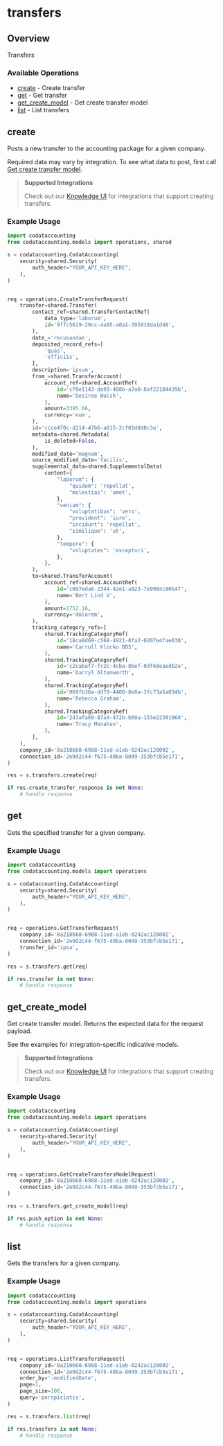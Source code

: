 # transfers

## Overview

Transfers

### Available Operations

* [create](#create) - Create transfer
* [get](#get) - Get transfer
* [get_create_model](#get_create_model) - Get create transfer model
* [list](#list) - List transfers

## create

Posts a new transfer to the accounting package for a given company.

Required data may vary by integration. To see what data to post, first call [Get create transfer model](https://docs.codat.io/accounting-api#/operations/get-create-transfers-model).

> **Supported Integrations**
> 
> Check out our [Knowledge UI](https://knowledge.codat.io/supported-features/accounting?view=tab-by-data-type&dataType=transfers) for integrations that support creating transfers.

### Example Usage

```python
import codataccounting
from codataccounting.models import operations, shared

s = codataccounting.CodatAccounting(
    security=shared.Security(
        auth_header="YOUR_API_KEY_HERE",
    ),
)


req = operations.CreateTransferRequest(
    transfer=shared.Transfer(
        contact_ref=shared.TransferContactRef(
            data_type='laborum',
            id='9ffc5619-29cc-4a95-a0a1-395918da1d48',
        ),
        date_='recusandae',
        deposited_record_refs=[
            'quas',
            'officiis',
        ],
        description='ipsum',
        from_=shared.TransferAccount(
            account_ref=shared.AccountRef(
                id='cf8e1143-da93-408b-a7a0-8af22184439b',
                name='Desiree Walsh',
            ),
            amount=3395.66,
            currency='eum',
        ),
        id='ccce470c-d214-47b6-a615-2cf01d0d8c3a',
        metadata=shared.Metadata(
            is_deleted=False,
        ),
        modified_date='magnam',
        source_modified_date='facilis',
        supplemental_data=shared.SupplementalData(
            content={
                "laborum": {
                    "quidem": 'repellat',
                    "molestias": 'amet',
                },
                "veniam": {
                    "voluptatibus": 'vero',
                    "provident": 'iure',
                    "incidunt": 'repellat',
                    "similique": 'ut',
                },
                "tempore": {
                    "voluptates": 'excepturi',
                },
            },
        ),
        to=shared.TransferAccount(
            account_ref=shared.AccountRef(
                id='c097eda6-2344-42e1-a923-7e9984c80b47',
                name='Bert Lind V',
            ),
            amount=1752.16,
            currency='dolorem',
        ),
        tracking_category_refs=[
            shared.TrackingCategoryRef(
                id='18ca8d69-c568-4921-8fa2-0207e4fae038',
                name='Carroll Klocko DDS',
            ),
            shared.TrackingCategoryRef(
                id='c2cabaf7-fc2c-4cba-8bef-0df68eaedb2e',
                name='Darryl Altenwerth',
            ),
            shared.TrackingCategoryRef(
                id='069fb36a-dd70-4408-8e0a-3fc73a5a034b',
                name='Rebecca Graham',
            ),
            shared.TrackingCategoryRef(
                id='243afa69-87a4-472b-b09a-153e22301068',
                name='Tracy Monahan',
            ),
        ],
    ),
    company_id='8a210b68-6988-11ed-a1eb-0242ac120002',
    connection_id='2e9d2c44-f675-40ba-8049-353bfcb5e171',
)

res = s.transfers.create(req)

if res.create_transfer_response is not None:
    # handle response
```

## get

Gets the specified transfer for a given company.

### Example Usage

```python
import codataccounting
from codataccounting.models import operations

s = codataccounting.CodatAccounting(
    security=shared.Security(
        auth_header="YOUR_API_KEY_HERE",
    ),
)


req = operations.GetTransferRequest(
    company_id='8a210b68-6988-11ed-a1eb-0242ac120002',
    connection_id='2e9d2c44-f675-40ba-8049-353bfcb5e171',
    transfer_id='ipsa',
)

res = s.transfers.get(req)

if res.transfer is not None:
    # handle response
```

## get_create_model

Get create transfer model. Returns the expected data for the request payload.

See the examples for integration-specific indicative models.

> **Supported Integrations**
> 
> Check out our [Knowledge UI](https://knowledge.codat.io/supported-features/accounting?view=tab-by-data-type&dataType=transfers) for integrations that support creating transfers.

### Example Usage

```python
import codataccounting
from codataccounting.models import operations

s = codataccounting.CodatAccounting(
    security=shared.Security(
        auth_header="YOUR_API_KEY_HERE",
    ),
)


req = operations.GetCreateTransfersModelRequest(
    company_id='8a210b68-6988-11ed-a1eb-0242ac120002',
    connection_id='2e9d2c44-f675-40ba-8049-353bfcb5e171',
)

res = s.transfers.get_create_model(req)

if res.push_option is not None:
    # handle response
```

## list

Gets the transfers for a given company.

### Example Usage

```python
import codataccounting
from codataccounting.models import operations

s = codataccounting.CodatAccounting(
    security=shared.Security(
        auth_header="YOUR_API_KEY_HERE",
    ),
)


req = operations.ListTransfersRequest(
    company_id='8a210b68-6988-11ed-a1eb-0242ac120002',
    connection_id='2e9d2c44-f675-40ba-8049-353bfcb5e171',
    order_by='-modifiedDate',
    page=1,
    page_size=100,
    query='perspiciatis',
)

res = s.transfers.list(req)

if res.transfers is not None:
    # handle response
```
